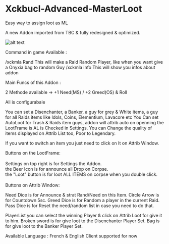 # Xckbucl-Advanced-MasterLoot
Easy way to assign loot as ML

A new Addon imported from TBC & fully redesigned & optimized.

![alt text](https://image.ibb.co/mS2exS/Screenshot_1.png)


Command in game Available :

/xckmla Rand
This will make a Raid Random Player, like when you want give a Onyxia bag to random Guy
/xckmla info
This will show you infos about addon


Main Funcs of this Addon :

2 Methode available -> +1 Need(MS) / +2 Greed(OS) & Roll 

All is configurabale

You can set a Disenchanter, a Banker, a guy for grey & White items, a guy for all Raids items like Idols, Coins, Elementium, Lavacore etc
You Can set AutoLoot for Trash & Raids item guys, addon will attrib auto on openning the LootFrame is AL is Checked in Settings.
You can Change the quality of items displayed on Attrib List too, Poor to Legendary.

If you want to switch an item you just need to click on It on Attrib Window.


Buttons on the LootFrame:<br />
<br />
Settings on top right is for Settings the Addon.<br />
the Beer Icon is for announce all Drop on Corpse.<br />
the "Loot" button is for loot ALL ITEMS on corpse when you double click.<br />
<br />
Buttons on Attrib Window:

Need Dice is for Announce & strat Rand/Need on this Item.
Circle Arrow is for Countdown 5sc.
Greed Dice is for Random a player in the current Raid.
Pass Dice is for Reset the need/random list in case you need to do that.

PlayerList you can select the winning Player & click on Attrib Loot for give it to him.
Broken sword is for give loot to the Disenchanter Player Set.
Bag is for give loot to the Banker Player Set.



Available Language : French & English Client supported for now
